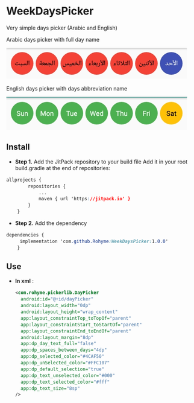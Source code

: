 # WeekDaysPicker
Very simple days picker (Arabic and English)

Arabic days picker with full day name 

![Arabic dayPicker](https://github.com/Rohyme/WeekDaysPicker/blob/master/Ar%20screenshot.jpg)

English days picker with  days abbreviation name


![English dayPicker](https://github.com/Rohyme/WeekDaysPicker/blob/master/Eng%20screenshot.jpg)

## Install

 - **Step 1.** Add the JitPack repository to your build file Add it in your root build.gradle at the end of repositories:
```css
allprojects {
		repositories {
			...
			maven { url 'https://jitpack.io' }
		}
	}
```
- **Step 2.** Add the dependency
```css
dependencies {
	 implementation 'com.github.Rohyme:WeekDaysPicker:1.0.0'
	}

```

## Use

- **In xml** :
	```xml
	<com.rohyme.pickerlib.DayPicker  
	  android:id="@+id/dayPicker"  
	  android:layout_width="0dp"  
	  android:layout_height="wrap_content"  
	  app:layout_constraintTop_toTopOf="parent"  
	  app:layout_constraintStart_toStartOf="parent"  
	  app:layout_constraintEnd_toEndOf="parent"  
	  android:layout_margin="8dp"  
	  app:dp_day_text_full="false"  
	  app:dp_spaces_between_days="4dp"  
	  app:dp_selected_color="#4CAF50"  
	  app:dp_unSelected_color="#FFC107"  
	  app:dp_default_selection="true"  
	  app:dp_text_unselected_color="#000"  
	  app:dp_text_selected_color="#fff"  
	  app:dp_text_size="8sp"  
  />
	```


<!--stackedit_data:
eyJoaXN0b3J5IjpbMTA3NDg5ODMxMSwtMTI0MDk2ODgwNiwxMD
gwMTMzMzVdfQ==
-->